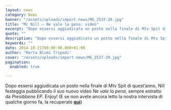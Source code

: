 ```yaml
---
layout: news
category: News
banner: "/assets/uploads/import.news/MG_2537-20.jpg"
title: "Mc Nill – Ne vale la pena: video"
excerpt: "Dopo essersi aggiudicata un posto nella finale di Mtv Spit di quest’anno, Nill festeggia pubblicando il suo nuovo video Ne vale la pena, sempre estratto da Presibbene EP. Enjoy! (E se non avete ancora letto la nostra intervista di qualche giorno fa, la recuperate qui)"
quote: ""
description: "Dopo essersi aggiudicata un posto nella finale di Mtv Spit di quest’anno, Nill festeggia pubblicando il suo nuovo video Ne vale la pena, sempre estratto da Presibbene EP. Enjoy! (E se non avete ancora letto la nostra intervista di qualche giorno fa, la recuperate qui)"
keywords: ""
date: 2014-10-21T00:00:00.000+01:00
author: "Marta Blumi Tripodi"
cover: "/assets/uploads/import.news/MG_2537-20.jpg"
pagination:
  enabled: true

---
```


[](https://hotmc.com/wp-content/uploads/2014/09/MG%5F2537-20.jpg)

Dopo essersi aggiudicata un posto nella finale di Mtv Spit di quest’anno, Nill festeggia pubblicando il suo nuovo video _Ne vale la pena_, sempre estratto da _Presibbene EP_. Enjoy! (E se non avete ancora letto la nostra intervista di qualche giorno fa, la recuperate [**qui**](https://hotmc.com/mc-nill-lintervista/ "http://hotmc.com/mc-nill-lintervista/"))